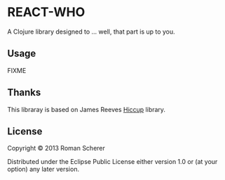 # REACT-WHO

A Clojure library designed to ... well, that part is up to you.

## Usage

FIXME

## Thanks

This libraray is based on James Reeves [Hiccup](https://github.com/weavejester/hiccup) library.

## License

Copyright © 2013 Roman Scherer

Distributed under the Eclipse Public License either version 1.0 or (at
your option) any later version.
